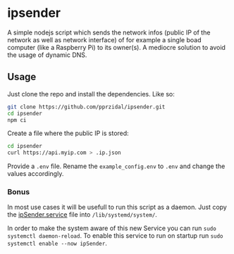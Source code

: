 # ipsender

A simple nodejs script which sends the network infos (public IP of the network as well as network interface) of for example a single boad computer (like a Raspberry Pi) to its owner(s). A mediocre solution to avoid the usage of dynamic DNS.

## Usage

Just clone the repo and install the dependencies. Like so:

```bash
git clone https://github.com/pprzidal/ipsender.git
cd ipsender
npm ci
```

Create a file where the public IP is stored:

```bash
cd ipsender
curl https://api.myip.com > .ip.json
```

Provide a `.env` file. Rename the `example_config.env` to `.env` and change the values accordingly.

### Bonus

In most use cases it will be usefull to run this script as a daemon. Just copy the [ipSender.service](./ipSender.service) file into `/lib/systemd/system/`.

In order to make the system aware of this new Service you can run `sudo systemctl daemon-reload`. To enable this service to run on startup run `sudo systemctl enable --now ipSender`.